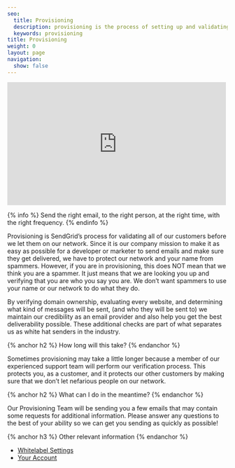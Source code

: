 ```yaml
---
seo:
  title: Provisioning
  description: provisioning is the process of setting up and validating a server
  keywords: provisioning
title: Provisioning
weight: 0
layout: page
navigation:
  show: false
---
```


<iframe src="https://player.vimeo.com/video/131027734" width="500" height="281" frameborder="0" webkitallowfullscreen mozallowfullscreen allowfullscreen></iframe>

{% info %}
Send the right email, to the right person, at the right time, with the right frequency.
{% endinfo %}

Provisioning is SendGrid’s process for validating all of our customers before we let them on our network. Since it is our company mission to make it as easy as possible for a developer or marketer to send emails and make sure they get delivered, we have to protect our network and your name from spammers. However, if you are in provisioning, this does NOT mean that we think you are a spammer. It just means that we are looking you up and verifying that you are who you say you are. We don’t want spammers to use your name or our network to do what they do.

By verifying domain ownership, evaluating every website, and determining what kind of messages will be sent, (and who they will be sent to) we maintain our credibility as an email provider and also help you get the best deliverability possible. These additional checks are part of what separates us as white hat senders in the industry.

{% anchor h2 %}
How long will this take?
{% endanchor %}

Sometimes provisioning may take a little longer because a member of our experienced support team will perform our verification process. This protects you, as a customer, and it protects our other customers by making sure that we don’t let nefarious people on our network.

{% anchor h2 %}
What can I do in the meantime?
{% endanchor %}

Our Provisioning Team will be sending you a few emails that may contain some requests for additional information. Please answer any questions to the best of your ability so we can get you sending as quickly as possible!

{% anchor h3 %}
Other relevant information
{% endanchor %}

* [Whitelabel Settings]({{root_url}}/User_Guide/Settings/Whitelabel/index.html)
* [Your Account]({{root_url}}/User_Guide/Account/index.html)
